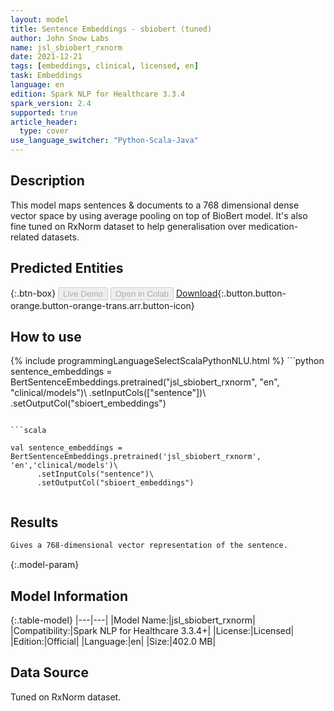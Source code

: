 ```yaml
---
layout: model
title: Sentence Embeddings - sbiobert (tuned)
author: John Snow Labs
name: jsl_sbiobert_rxnorm
date: 2021-12-21
tags: [embeddings, clinical, licensed, en]
task: Embeddings
language: en
edition: Spark NLP for Healthcare 3.3.4
spark_version: 2.4
supported: true
article_header:
  type: cover
use_language_switcher: "Python-Scala-Java"
---
```


## Description

This model maps sentences & documents to a 768 dimensional dense vector space by using average pooling on top of BioBert model. It's also fine tuned on RxNorm dataset to help generalisation over medication-related datasets.

## Predicted Entities



{:.btn-box}
<button class="button button-orange" disabled>Live Demo</button>
<button class="button button-orange" disabled>Open in Colab</button>
[Download](https://s3.amazonaws.com/auxdata.johnsnowlabs.com/clinical/models/jsl_sbiobert_rxnorm_en_3.3.4_2.4_1640103567278.zip){:.button.button-orange.button-orange-trans.arr.button-icon}

## How to use



<div class="tabs-box" markdown="1">
{% include programmingLanguageSelectScalaPythonNLU.html %}
```python
sentence_embeddings = BertSentenceEmbeddings.pretrained("jsl_sbiobert_rxnorm", "en", "clinical/models")\
        .setInputCols(["sentence"])\
        .setOutputCol("sbioert_embeddings")

```

```scala

val sentence_embeddings = BertSentenceEmbeddings.pretrained('jsl_sbiobert_rxnorm', 'en','clinical/models')\
      .setInputCols("sentence")\
      .setOutputCol("sbioert_embeddings")
    
```

</div>

## Results

```bash
Gives a 768-dimensional vector representation of the sentence.
```

{:.model-param}
## Model Information

{:.table-model}
|---|---|
|Model Name:|jsl_sbiobert_rxnorm|
|Compatibility:|Spark NLP for Healthcare 3.3.4+|
|License:|Licensed|
|Edition:|Official|
|Language:|en|
|Size:|402.0 MB|

## Data Source

Tuned on RxNorm dataset.
